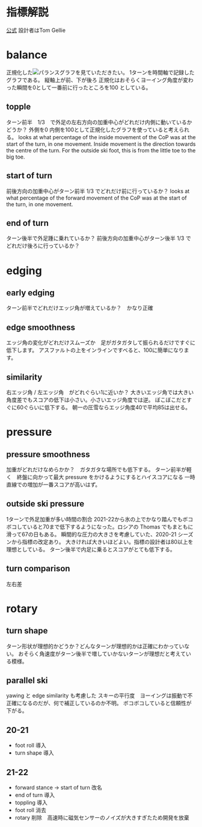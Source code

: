# 指標解説
[公式](https://getcarv.com/blog/what-carv-can-measure)
設計者はTom Gellie

# balance

正規化した![パランスグラフ]({{site.baseurl}}/assets/images/fore_after_dynamic_balance.png)を見ていただきたい。
1ターンを時間軸で記録したグラフである。
縦軸上が前、下が後ろ
正規化はおそらくヨーイング角度が変わった瞬間を0として一番前に行ったところを100 としている。

## topple

ターン前半　1/3　で外足の左右方向の加重中心がどれだけ内側に動いているかどうか？
外側を0 内側を100として正規化したグラフを使っていると考えられる。
looks at what percentage of the inside movement of the CoP was at the start of the turn, in one movement. Inside movement is the direction towards the centre of the turn. For the outside ski foot, this is from the little toe to the big toe.



## start of turn

前後方向の加重中心がターン前半 1/3 でどれだけ前に行っているか？
looks at what percentage of the forward movement of the CoP was at the start of the turn, in one movement.

## end of turn
ターン後半で外足踵に乗れているか？
前後方向の加重中心がターン後半 1/3 でどれだけ後ろに行っているか？

# edging 
## early edging 
ターン前半でどれだけエッジ角が増えているか？　かなり正確

## edge smoothness
エッジ角の変化がどれだけスムーズか　足がガタガタして振られるだけですぐに低下します。
アスファルトの上をインラインですべると、100に簡単になります。

## similarity
右エッジ角 / 左エッジ角　がどれぐらい1に近いか？
大きいエッジ角では大きい角度差でもスコアの低下は小さい。小さいエッジ角度では逆。
ぼこぼこだとすぐに60ぐらいに低下する。
朝一の圧雪ならエッジ角度40で平均85は出せる。

# pressure
## pressure smoothness
加重がどれだけなめらかか？　ガタガタな場所でも低下する。
ターン前半が軽く　終盤に向かって最大 pressure をかけるようにするとハイスコアになる
一時直線での増加が一番スコアが高いはず。

## outside ski pressure
1ターンで外足加重が多い時間の割合
2021-22から氷の上でかなり踏んでもボコボコしていると70まで低下するようになった。ロシアの Thomas でもまともに滑って67の日もある。
瞬間的な圧力の大きさを考慮していた、2020-21 シーズンから指標の改定あり。
大きければ大きいほどよい。指標の設計者は80以上を理想としている。
ターン後半で内足に乗るとスコアがとても低下する。

## turn comparison
左右差

# rotary
## turn shape
ターン形状が理想的かどうか？どんなターンが理想的かは正確にわかっていない。
おそらく角速度がターン後半で増していかないターンが理想だと考えている模様。


## parallel ski
yawing と edge similarity も考慮した スキーの平行度　ヨーイングは振動で不正確になるのだが、何で補正しているのか不明。
ボコボコしていると信頼性が下がる。

## 20-21

- foot roll 導入
- turn shape 導入

## 21-22

- forward stance -> start of turn 改名
- end of turn 導入
- toppling 導入
- foot roll 消去
- rotary 削除　高速時に磁気センサーのノイズが大きすぎたため開発を放棄
